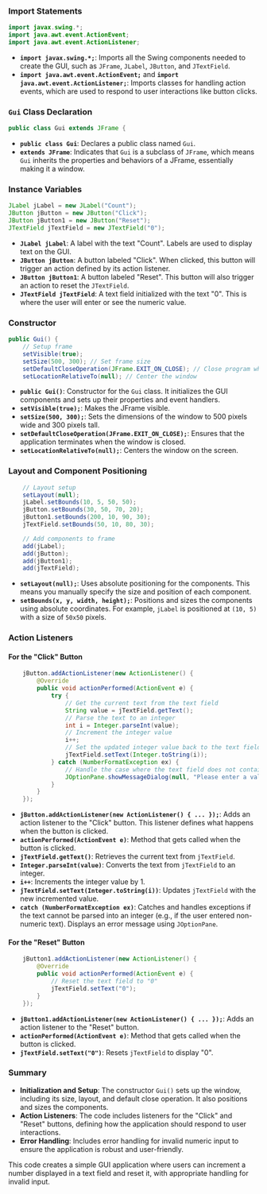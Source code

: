 
### Import Statements

```java
import javax.swing.*;
import java.awt.event.ActionEvent;
import java.awt.event.ActionListener;
```

- **`import javax.swing.*;`**: Imports all the Swing components needed to create the GUI, such as `JFrame`, `JLabel`, `JButton`, and `JTextField`.
- **`import java.awt.event.ActionEvent;`** and **`import java.awt.event.ActionListener;`**: Imports classes for handling action events, which are used to respond to user interactions like button clicks.

### `Gui` Class Declaration

```java
public class Gui extends JFrame {
```

- **`public class Gui`**: Declares a public class named `Gui`.
- **`extends JFrame`**: Indicates that `Gui` is a subclass of `JFrame`, which means `Gui` inherits the properties and behaviors of a JFrame, essentially making it a window.

### Instance Variables

```java
JLabel jLabel = new JLabel("Count");
JButton jButton = new JButton("Click");
JButton jButton1 = new JButton("Reset");
JTextField jTextField = new JTextField("0");
```

- **`JLabel jLabel`**: A label with the text "Count". Labels are used to display text on the GUI.
- **`JButton jButton`**: A button labeled "Click". When clicked, this button will trigger an action defined by its action listener.
- **`JButton jButton1`**: A button labeled "Reset". This button will also trigger an action to reset the `JTextField`.
- **`JTextField jTextField`**: A text field initialized with the text "0". This is where the user will enter or see the numeric value.

### Constructor

```java
public Gui() {
    // Setup frame
    setVisible(true);
    setSize(500, 300); // Set frame size
    setDefaultCloseOperation(JFrame.EXIT_ON_CLOSE); // Close program when window is closed
    setLocationRelativeTo(null); // Center the window
```

- **`public Gui()`**: Constructor for the `Gui` class. It initializes the GUI components and sets up their properties and event handlers.
- **`setVisible(true);`**: Makes the JFrame visible.
- **`setSize(500, 300);`**: Sets the dimensions of the window to 500 pixels wide and 300 pixels tall.
- **`setDefaultCloseOperation(JFrame.EXIT_ON_CLOSE);`**: Ensures that the application terminates when the window is closed.
- **`setLocationRelativeTo(null);`**: Centers the window on the screen.

### Layout and Component Positioning

```java
    // Layout setup
    setLayout(null);
    jLabel.setBounds(10, 5, 50, 50);
    jButton.setBounds(30, 50, 70, 20);
    jButton1.setBounds(200, 10, 90, 30);
    jTextField.setBounds(50, 10, 80, 30);

    // Add components to frame
    add(jLabel);
    add(jButton);
    add(jButton1);
    add(jTextField);
```

- **`setLayout(null);`**: Uses absolute positioning for the components. This means you manually specify the size and position of each component.
- **`setBounds(x, y, width, height);`**: Positions and sizes the components using absolute coordinates. For example, `jLabel` is positioned at `(10, 5)` with a size of `50x50` pixels.

### Action Listeners

#### For the "Click" Button

```java
    jButton.addActionListener(new ActionListener() {
        @Override
        public void actionPerformed(ActionEvent e) {
            try {
                // Get the current text from the text field
                String value = jTextField.getText();
                // Parse the text to an integer
                int i = Integer.parseInt(value);
                // Increment the integer value
                i++;
                // Set the updated integer value back to the text field
                jTextField.setText(Integer.toString(i));
            } catch (NumberFormatException ex) {
                // Handle the case where the text field does not contain a valid number
                JOptionPane.showMessageDialog(null, "Please enter a valid number");
            }
        }
    });
```

- **`jButton.addActionListener(new ActionListener() { ... });`**: Adds an action listener to the "Click" button. This listener defines what happens when the button is clicked.
- **`actionPerformed(ActionEvent e)`**: Method that gets called when the button is clicked.
- **`jTextField.getText()`**: Retrieves the current text from `jTextField`.
- **`Integer.parseInt(value)`**: Converts the text from `jTextField` to an integer.
- **`i++`**: Increments the integer value by 1.
- **`jTextField.setText(Integer.toString(i))`**: Updates `jTextField` with the new incremented value.
- **`catch (NumberFormatException ex)`**: Catches and handles exceptions if the text cannot be parsed into an integer (e.g., if the user entered non-numeric text). Displays an error message using `JOptionPane`.

#### For the "Reset" Button

```java
    jButton1.addActionListener(new ActionListener() {
        @Override
        public void actionPerformed(ActionEvent e) {
            // Reset the text field to "0"
            jTextField.setText("0");
        }
    });
```

- **`jButton1.addActionListener(new ActionListener() { ... });`**: Adds an action listener to the "Reset" button.
- **`actionPerformed(ActionEvent e)`**: Method that gets called when the button is clicked.
- **`jTextField.setText("0")`**: Resets `jTextField` to display "0".

### Summary

- **Initialization and Setup**: The constructor `Gui()` sets up the window, including its size, layout, and default close operation. It also positions and sizes the components.
- **Action Listeners**: The code includes listeners for the "Click" and "Reset" buttons, defining how the application should respond to user interactions.
- **Error Handling**: Includes error handling for invalid numeric input to ensure the application is robust and user-friendly.

This code creates a simple GUI application where users can increment a number displayed in a text field and reset it, with appropriate handling for invalid input.